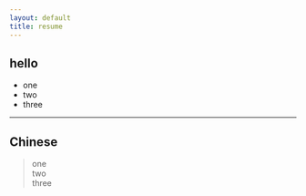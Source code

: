 ```yaml
---
layout: default
title: resume
---
```


## hello
* one
* two
* three

---
## Chinese
> one<br>
> two<br>
> three<br>

